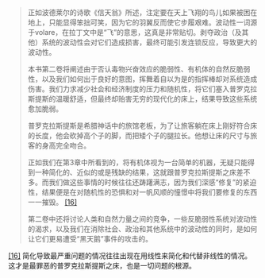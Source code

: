 > 正如波德莱尔的诗歌《信天翁》所述，注定要在天上飞翔的鸟儿如果被困在地上，只能显得笨拙可笑，因为它的羽翼反而使它步履艰难。波动性一词源于volare，在拉丁文中是“飞”的意思，这真是非常贴切。剥夺政治（及其他）系统的波动性会对它们造成损害，最终可能引发连锁反应，导致更大的波动性。
> 
> 本书第二卷将阐述由于否认毒物兴奋效应的脆弱性、有机体的自然反脆弱性，以及我们如何出于良好的意图，挥舞着自以为是的指挥棒却对系统造成伤害。我们力求减少社会和经济制度的压力和随机性，将它们塞入普罗克拉斯提斯的温暖舒适，但最终却贻害无穷的现代化的床上，结果导致这些系统愈加脆弱。
> 
> 普罗克拉斯提斯是希腊神话中的旅馆老板，为了让旅客躺在床上刚好符合床的长度，他会砍掉高个子的脚，而把矮个子的腿拉长。他想让床的尺寸与旅客的身高完全吻合。
> 
> 正如我们在第3章中所看到的，将有机体视为一台简单的机器，无疑只能得到一种简化的、近似的或是残缺的结果，这就跟普罗克拉斯提斯之床差不多。而我们做这些事情的时候往往还踌躇满志，因为我们深感“修复”的紧迫性，结果便是在对随机性的恐惧和对一帆风顺的憧憬中将我们要修复的东西一一摧毁。 [[16]](061_chapter_62.md#note16n)
> 
> 第二卷中还将讨论人类和自然力量之间的竞争，一些反脆弱性系统对波动性的渴求，以及我们在消除社会、政治和其他系统中的波动性的同时，是如何让它们更易遭受“黑天鹅”事件的攻击的。

  


[[16]](061_chapter_62.md#note16) 简化导致最严重问题的情况往往出现在用线性来简化和代替非线性的情况。这才是最罪恶的普罗克拉斯提斯之床，也是一切问题的根源。
